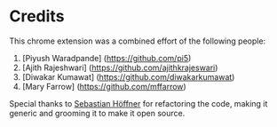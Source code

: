 # Credits

This chrome extension was a combined effort of the following people:

1. [Piyush Waradpande] (https://github.com/pi5)
2. [Ajith Rajeshwari] (https://github.com/ajithkrajeswari)
3. [Diwakar Kumawat] (https://github.com/diwakarkumawat)
4. [Mary Farrow] (https://github.com/mffarrow)


Special thanks to [Sebastian Höffner](https://github.intuit.com/shoeffner) for refactoring the code, making it generic and grooming it to make it open source.


